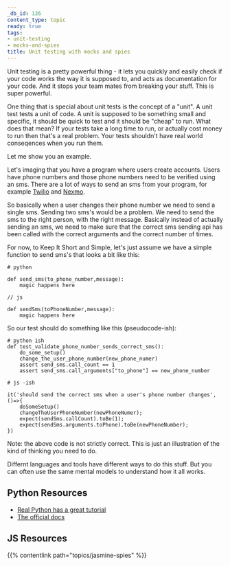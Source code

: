 ```yaml
---
_db_id: 126
content_type: topic
ready: true
tags:
- unit-testing
- mocks-and-spies
title: Unit testing with mocks and spies
---
```


Unit testing is a pretty powerful thing - it lets you quickly and easily check if your code works the way it is supposed to, and acts as documentation for your code. And it stops your team mates from breaking your stuff. This is super powerful.

One thing that is special about unit tests is the concept of a "unit". A unit test tests a unit of code. A unit is supposed to be something small and specific, it should be quick to test and it should be "cheap" to run. What does that mean? If your tests take a long time to run, or actually cost money to run then that's a real problem. Your tests shouldn't have real world conseqences when you run them.

Let me show you an example.

Let's imaging that you have a program where users create accounts. Users have phone numbers and those phone numbers need to be verified using an sms. There are a lot of ways to send an sms from your program, for example [Twilio](https://www.twilio.com/docs/sms/send-messages) and [Nexmo](https://developer.nexmo.com/api/sms).

So basically when a user changes their phone number we need to send a single sms. Sending two sms's would be a problem. We need to send the sms to the right person, with the right message. Basically instead of actually sending an sms, we need to make sure that the correct sms sending api has been called with the correct arguments and the correct number of times.

For now, to Keep It Short and Simple, let's just assume we have a simple function to send sms's that looks a bit like this:

```
# python

def send_sms(to_phone_number,message):
    magic happens here
```

```
// js

def sendSms(toPhoneNumber,message):
    magic happens here
```

So our test should do something like this (pseudocode-ish):

```
# python ish
def test_validate_phone_number_sends_correct_sms():
    do_some_setup()
    change_the_user_phone_number(new_phone_numer)
    assert send_sms.call_count == 1
    assert send_sms.call_arguments["to_phone"] == new_phone_number
```

```
# js -ish

it('should send the correct sms when a user's phone number changes',()=>{
    doSomeSetup()
    changeTheUserPhoneNumber(newPhoneNumer);
    expect(sendSms.callCount).toBe(1);
    expect(sendSms.arguments.toPhone).toBe(newPhoneNumber);
})
```

Note: the above code is not strictly correct. This is just an illustration of the kind of thinking you need to do.

Differnt languages and tools have different ways to do this stuff. But you can often use the same mental models to understand how it all works.

## Python Resources

- [Real Python has a great tutorial](https://realpython.com/python-mock-library/)
- [The official docs](https://docs.python.org/3/library/unittest.mock.html)

## JS Resources

{{% contentlink path="topics/jasmine-spies" %}}